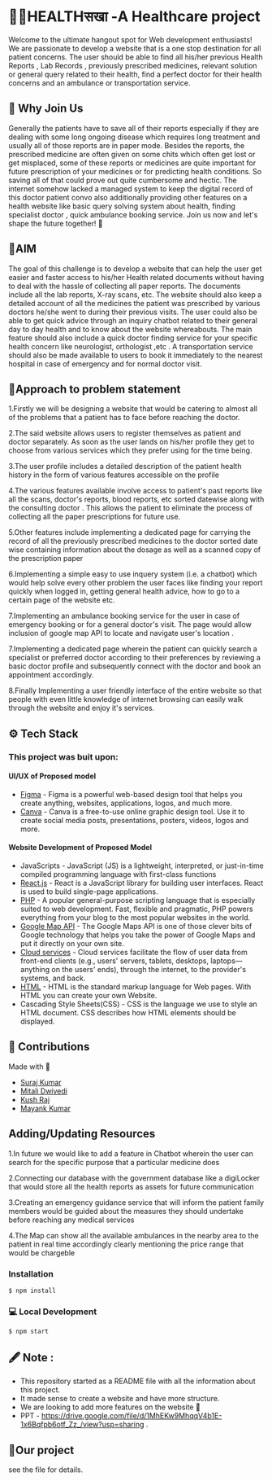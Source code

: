 # 🧑‍⚕️HEALTHसखा -A Healthcare project

Welcome to the ultimate hangout spot for Web development enthusiasts! We are passionate to develop a website that is a one stop destination for all patient concerns. The
user should be able to find all his/her previous Health Reports , Lab Records ,
previously prescribed medicines, relevant solution or general query related to
their health, find a perfect doctor for their health concerns and an ambulance or
transportation service.


## 👋 Why Join Us 
Generally the patients have to save all of their reports especially if
they are dealing with some long ongoing disease which requires
long treatment and usually all of those reports are in paper mode.
Besides the reports, the prescribed medicine are often given on
some chits which often get lost or get misplaced, some of these
reports or medicines are quite important for future prescription of
your medicines or for predicting health conditions. So saving all of
that could prove out quite cumbersome and hectic. The internet
somehow lacked a managed system to keep the digital record of
this doctor patient convo also additionally providing other features
on a health website like basic query solving system about health,
finding specialist doctor , quick ambulance booking service. Join us now and let's shape the future together! 🌟

## 🎯AIM
The goal of this challenge is to develop a website that
can help the user get easier and faster access to his/her
Health related documents without having to deal with
the hassle of collecting all paper reports. The
documents include all the lab reports, X-ray scans, etc.
The website should also keep a detailed account of all
the medicines the patient was prescribed by various
doctors he/she went to during their previous visits. The
user could also be able to get quick advice through an
inquiry chatbot related to their general day to day health
and to know about the website whereabouts. The main
feature should also include a quick doctor finding
service for your specific health concern like neurologist,
orthologist ,etc . A transportation service should also be
made available to users to book it immediately to the
nearest hospital in case of emergency and for normal
doctor visit.

## 🤔Approach to problem statement

1.Firstly we will be designing a website that would be catering to almost
all of the problems that a patient has to face before reaching the
doctor.

2.The said website allows users to register themselves as patient and
doctor separately. As soon as the user lands on his/her profile they get to
choose from various services which they prefer using for the time being.

3.The user profile includes a detailed description of the patient health
history in the form of various features accessible on the profile

4.The various features available involve access to patient's past reports like
all the scans, doctor's reports, blood reports, etc sorted datewise along
with the consulting doctor . This allows the patient to eliminate the process
of collecting all the paper prescriptions for future use.

5.Other features include implementing a dedicated page
for carrying the record of all the previously prescribed
medicines to the doctor sorted date wise containing
information about the dosage as well as a scanned copy
of the prescription paper

6.Implementing a simple easy to use inquery
system (i.e. a chatbot) which would help
solve every other problem the user faces like
finding your report quickly when logged in,
getting general health advice, how to go to a
certain page of the website etc. 

7.Implementing an ambulance booking service for
the user in case of emergency booking or for a
general doctor's visit. The page would allow
inclusion of google map API to locate and navigate
user's location .

7.Implementing a dedicated page wherein the
patient can quickly search a specialist or
preferred doctor according to their preferences
by reviewing a basic doctor profile and
subsequently connect with the doctor and book
an appointment accordingly.

8.Finally Implementing a user friendly interface of
the entire website so that people with even little
knowledge of internet browsing can easily walk
through the website and enjoy it's services.


## ⚙️ Tech Stack
### This project was buit upon:
#### UI/UX of Proposed model
- [Figma](https://www.figma.com/) - Figma is a powerful web-based design tool that helps you create anything, websites, applications, logos, and much more.
- [Canva](https://www.canva.com/) - Canva is a free-to-use online graphic design tool. Use it to create social media posts, presentations, posters, videos, logos and more.
#### Website Development of Proposed Model
- JavaScripts - JavaScript (JS) is a lightweight, interpreted, or just-in-time compiled programming language with first-class functions
- [React.js](https://react.dev/) - React is a JavaScript library for building user interfaces. React is used to build single-page applications.
- [PHP](https://www.php.net/) - A popular general-purpose scripting language that is especially suited to web development.
Fast, flexible and pragmatic, PHP powers everything from your blog to the most popular websites in the world.
- [Google Map API](https://developers.google.com/maps) - The Google Maps API is one of those clever bits of Google technology that helps you take the power of Google Maps and put it directly on your own site.
- [Cloud services](https://cloud.google.com/) - Cloud services facilitate the flow of user data from front-end clients (e.g., users' servers, tablets, desktops, laptops—anything on the users' ends), through the internet, to the provider's systems, and back.
- [HTML](https://html.com/) - HTML is the standard markup language for Web pages. With HTML you can create your own Website.
- Cascading Style Sheets(CSS) - CSS is the language we use to style an HTML document. CSS describes how HTML elements should be displayed.
## 🧰 Contributions
Made with 💝
- [Suraj Kumar](https://github.com/suraj-markup) 
- [Mitali Dwivedi](https://github.com/Deflecting-Torque)
- [Kush Raj](https://github.com/kush-raj-nit061)
- [Mayank Kumar](https://github.com/mayank-012)
 

## Adding/Updating Resources
1.In future we would like to add a feature in
Chatbot wherein the user can search for
the specific purpose that a particular
medicine does

2.Connecting our database with the government
database like a digiLocker that would store all
the health reports as assets for future
communication

3.Creating an emergency guidance service that will
inform the patient family members would be
guided about the measures they should
undertake before reaching any medical services

4.The Map can show all the available ambulances
in the nearby area to the patient in real time
accordingly clearly mentioning the price range
that would be chargeble

### Installation

```
$ npm install
```

###  💻 Local Development

```
$ npm start
```


## 🖋️ Note :
+ This repository started as a README file with all the information about this project.
+ It made sense to create a website and have more structure.
+ We are looking to add more features on the website  🔗 
+ PPT - https://drive.google.com/file/d/1MhEKw9MhqqV4b1E-1x6Bqfpb6otf_Zz_/view?usp=sharing .


## 📂Our project
see the <a href="https://github.com/kush-raj-nit061/apna-app"></a> file for details.



